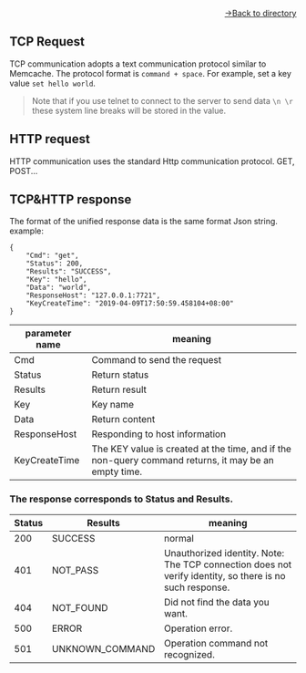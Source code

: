 [<p align="right">->Back to directory</p>](0.directory.md)

## TCP Request
TCP communication adopts a text communication protocol similar to Memcache. The protocol format is `command + space`.
For example, set a key value `set hello world`.
> Note that if you use telnet to connect to the server to send data `\n \r` these system line breaks will be stored in the value.

## HTTP request
HTTP communication uses the standard Http communication protocol. GET, POST...

## TCP&HTTP response
The format of the unified response data is the same format Json string.  
example:  
```shell
{
    "Cmd": "get",
    "Status": 200,
    "Results": "SUCCESS",
    "Key": "hello",
    "Data": "world",
    "ResponseHost": "127.0.0.1:7721",
    "KeyCreateTime": "2019-04-09T17:50:59.458104+08:00"
}  
```

|   parameter name |   meaning  |  
| --- | --- |
|   Cmd  |   Command to send the request  |
|   Status  |   Return status  |
|   Results  |  Return result   |
|   Key  |  Key name   |
|   Data  |   Return content  |
|   ResponseHost  |   Responding to host information  |
|   KeyCreateTime  |   The KEY value is created at the time, and if the non-query command returns, it may be an empty time.  |

### The response corresponds to Status and Results.  

|   Status  |   Results   |  meaning   |
| --- | --- | --- |
|  200    |  SUCCESS   |   normal  |
|  401    |  NOT_PASS   |   Unauthorized identity. Note: The TCP connection does not verify identity, so there is no such response.  |
|  404    |  NOT_FOUND   |   Did not find the data you want.   |
|  500    |  ERROR    |   Operation error.  |
|  501    |  UNKNOWN_COMMAND    |   Operation command not recognized.  |